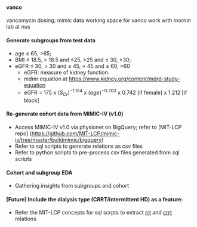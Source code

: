 #### vanco
vancomycin dosing; mimic data
working space for vanco work with mornin lab at nus

#### Generate subgroups from test data
* age $\leq$ 65, >65; <br>
* BMI $\leq$ 18.5, > 18.5 and  $\leq$25, >25 and $\leq$ 30, >30; <br>
* eGFR $\leq$ 30, > 30 and $\leq$ 45, > 45 and $\leq$ 60, >60 <br>
    * eGFR: measure of kidney function.
    * mdmr equation at https://www.kidney.org/content/mdrd-study-equation
    * eGFR = 175 x $(S_{Cr})^{-1.154}$ x $(age)^{-0.203}$ x 0.742 [if female] x 1.212 [if black]

#### Re-generate cohort data from MIMIC-IV (v1.0) 
* Access MIMIC-IV v1.0 via physionet on BigQuery; refer to [MIT-LCP repo] (https://github.com/MIT-LCP/mimic-iv/tree/master/buildmimic/bigquery)  
* Refer to sql scripts to generate relations as csv files
* Refer to python scripts to pre-process csv files generated from sql scripts

#### Cohort and subgroup EDA
* Gathering insights from subgroups and cohort

#### [Future] Include the dialysis type (CRRT/intermittent HD) as a feature:
* Refer the MIT-LCP concepts for sql scrpts to extract [rrt](https://github.com/MIT-LCP/mimic-code/blob/main/mimic-iv/concepts/treatment/rrt.sql) and [crrt](https://github.com/MIT-LCP/mimic-code/blob/main/mimic-iv/concepts/treatment/crrt.sqlhttps://github.com/MIT-LCP/mimic-code/blob/main/mimic-iv/concepts/treatment/crrt.sql) relations
